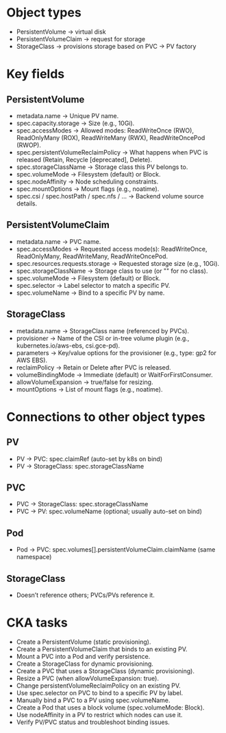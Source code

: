 # Object types
- PersistentVolume -> virtual disk
- PersistentVolumeClaim -> request for storage
- StorageClass -> provisions storage based on PVC -> PV factory

# Key fields
## PersistentVolume
- metadata.name → Unique PV name.
- spec.capacity.storage → Size (e.g., 10Gi).
- spec.accessModes → Allowed modes: ReadWriteOnce (RWO), ReadOnlyMany (ROX), ReadWriteMany (RWX), ReadWriteOncePod (RWOP).
- spec.persistentVolumeReclaimPolicy → What happens when PVC is released (Retain, Recycle [deprecated], Delete).
- spec.storageClassName → Storage class this PV belongs to.
- spec.volumeMode → Filesystem (default) or Block.
- spec.nodeAffinity → Node scheduling constraints.
- spec.mountOptions → Mount flags (e.g., noatime).
- spec.csi / spec.hostPath / spec.nfs / ... → Backend volume source details.

## PersistentVolumeClaim
- metadata.name → PVC name.
- spec.accessModes → Requested access mode(s): ReadWriteOnce, ReadOnlyMany, ReadWriteMany, ReadWriteOncePod.
- spec.resources.requests.storage → Requested storage size (e.g., 10Gi).
- spec.storageClassName → Storage class to use (or "" for no class).
- spec.volumeMode → Filesystem (default) or Block.
- spec.selector → Label selector to match a specific PV.
- spec.volumeName → Bind to a specific PV by name.

## StorageClass
- metadata.name → StorageClass name (referenced by PVCs).
- provisioner → Name of the CSI or in-tree volume plugin (e.g., kubernetes.io/aws-ebs, csi.gce-pd).
- parameters → Key/value options for the provisioner (e.g., type: gp2 for AWS EBS).
- reclaimPolicy → Retain or Delete after PVC is released.
- volumeBindingMode → Immediate (default) or WaitForFirstConsumer.
- allowVolumeExpansion → true/false for resizing.
- mountOptions → List of mount flags (e.g., noatime).


# Connections to other object types
## PV
- PV -> PVC: spec.claimRef (auto-set by k8s on bind)
- PV -> StorageClass: spec.storageClassName

## PVC
- PVC -> StorageClass: spec.storageClassName
- PVC -> PV: spec.volumeName (optional; usually auto-set on bind)

## Pod
- Pod -> PVC: spec.volumes[].persistentVolumeClaim.claimName (same namespace)

## StorageClass
- Doesn’t reference others; PVCs/PVs reference it.

# CKA tasks
- Create a PersistentVolume (static provisioning).
- Create a PersistentVolumeClaim that binds to an existing PV.
- Mount a PVC into a Pod and verify persistence.
- Create a StorageClass for dynamic provisioning.
- Create a PVC that uses a StorageClass (dynamic provisioning).
- Resize a PVC (when allowVolumeExpansion: true).
- Change persistentVolumeReclaimPolicy on an existing PV.
- Use spec.selector on PVC to bind to a specific PV by label.
- Manually bind a PVC to a PV using spec.volumeName.
- Create a Pod that uses a block volume (spec.volumeMode: Block).
- Use nodeAffinity in a PV to restrict which nodes can use it.
- Verify PV/PVC status and troubleshoot binding issues.
